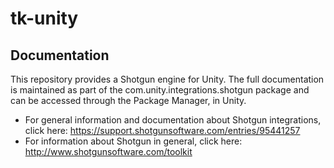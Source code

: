 # tk-unity

## Documentation
This repository provides a Shotgun engine for Unity. The full documentation is maintained as part of the com.unity.integrations.shotgun package and can be accessed through the Package Manager, in Unity.

- For general information and documentation about Shotgun integrations, click here: https://support.shotgunsoftware.com/entries/95441257
- For information about Shotgun in general, click here: http://www.shotgunsoftware.com/toolkit